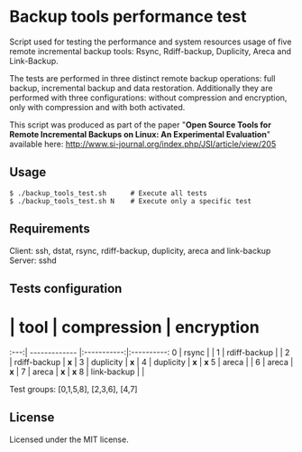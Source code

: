 Backup tools performance test
=============================

Script used for testing the performance and system resources usage of five remote incremental backup tools: Rsync, Rdiff-backup, Duplicity, Areca and Link-Backup.

The tests are performed in three distinct remote backup operations: full backup, incremental backup and data restoration. Additionally they are performed with three configurations: without compression and encryption, only with compression and with both activated.

This script was produced as part of the paper "**Open Source Tools for Remote Incremental Backups on Linux: An Experimental Evaluation**" available here: http://www.si-journal.org/index.php/JSI/article/view/205

## Usage

```
$ ./backup_tools_test.sh      # Execute all tests
$ ./backup_tools_test.sh N    # Execute only a specific test
```

## Requirements

Client: ssh, dstat, rsync, rdiff-backup, duplicity, areca and link-backup
Server: sshd

## Tests configuration

  #  | tool          | compression | encryption
:---:| ------------- |:-----------:|:----------:
  0  | rsync         |             |
  1  | rdiff-backup  |             |
  2  | rdiff-backup  |   **x**     |
  3  | duplicity     |   **x**     |
  4  | duplicity     |   **x**     |  **x**
  5  | areca         |             |
  6  | areca         |   **x**     |
  7  | areca         |   **x**     |  **x**
  8  | link-backup   |             |

Test groups: [0,1,5,8], [2,3,6], [4,7]

## License

Licensed under the MIT license.